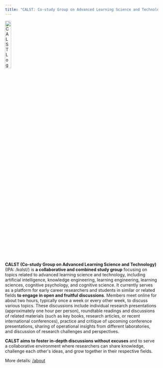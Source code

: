 ```yaml
---
title: "CALST: Co-study Group on Advanced Learning Science and Technology"
---
```


<img src="/Colored@4x.png" alt="CALST Logo" width="20%" height="auto">

**CALST (Co-study Group on Advanced Learning Science and Technology)** (IPA: /kɑlst/) is **a collaborative and combined study group** focusing on topics related to advanced learning science and technology, including artificial intelligence, knowledge engineering, learning engineering, learning sciences, cognitive psychology, and cognitive science. It currently serves as a platform for early career researchers and students in similar or related fields **to engage in open and fruitful discussions**. Members meet online for about two hours, typically once a week or every other week, to discuss various topics. These discussions include individual research presentations (approximately one hour per person), roundtable readings and discussions of related materials (such as key books, research articles, or recent international conferences), practice and critique of upcoming conference presentations, sharing of operational insights from different laboratories, and discussion of research challenges and perspectives.

**CALST aims to foster in-depth discussions without excuses** and to serve a collaborative environment where researchers can share knowledge, challenge each other's ideas, and grow together in their respective fields.

More details: [/about](/about)

